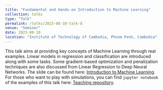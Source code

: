 ```yaml
---
title: "Fundamental and Hands-on Introduction to Machine Learning"
collection: talks
type: "Talk"
permalink: /talks/2023-08-10-talk-8
venue: "Seminar"
date: 2023-08-10
location: "Institute of Technology of Cambodia, Phnom Penh, Cambodia"
---
```


This talk aims at providing key concepts of Machine Learning through real examples. Linear models in regression and classification are introduced along with some tasks. Some gradient-based optimization and penalization techniques are also discussed from Linear Regression to Deep Neural Networks. The slide can be found here: [Introduction to Machine Learning](https://hassothea.github.io/files/teaching/Intro_to_ML.html#1). For those who want to play with simulations, you can find `jupyter notebook` of the examples of this talk here: [Teaching repository](https://github.com/hassothea/Teaching).
